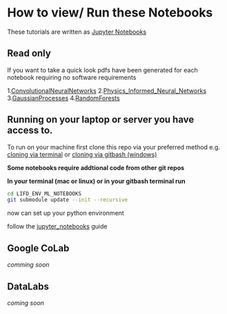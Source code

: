 # How to view/ Run these Notebooks

These tutorials are written as [Jupyter Notebooks](https://jupyter-notebook.readthedocs.io/en/stable/)

## Read only

If you want to take a quick look pdfs have been generated for each notebook requiring no software requirements

1.[ConvolutionalNeuralNetworks](ConvolutionalNeuralNetworks.pdf)
2.[Physics_Informed_Neural_Networks](Physics_Informed_Neural_Networks.pdf)
3.[GaussianProcesses](GaussianProcesses.pdf)
4.[RandomForests](RandomForests.pdf)

## Running on your laptop or server you have access to.

To run on your machine first clone this repo via your preferred method e.g. [cloning via terminal](https://docs.github.com/en/github/creating-cloning-and-archiving-repositories/cloning-a-repository-from-github/cloning-a-repository) or [cloning via gitbash (windows)](https://www.gitkraken.com/blog/what-is-git-bash)

**Some notebooks require addtional code from other git repos**

**In your terminal (mac or linux) or in your gitbash terminal run**

```bash
cd LIFD_ENV_ML_NOTEBOOKS
git submodule update --init --recursive
```

now can set up your python environment

follow the [jupyter_notebooks](jupyter_notebooks.md) guide

## Google CoLab

*comming soon*

## DataLabs

*coming soon*
